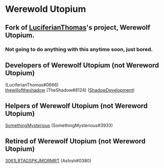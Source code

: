 # Werewold Utopium
## Fork of [LuciferianThomas](https://glitch.com/@LuciferianThomas)'s project, Werewolf Utopium.
### Not going to do anything with this anytime soon, just bored.
## Developers of Werewolf Utopium (not Wereword Utopium)
 (LuciferianThomas#0666)   
[thewilloftheshadow](https://glitch.com/@thewilloftheshadow) (TheShadow#8124) ([ShadowDevelopment](https://github.com/thewilloftheshadow))

## Helpers of Werewolf Utopium (not Wereword Utopium)
[SomethingMysterious](https://glitch.com/@SomethingMysterious) (SomethingMysterious#3933)

## Retired of Werewolf Utopium (not Wereword Utopium)
[3061LRTAGSPKJMORMRT](https://glitch.com/@3061LRTAGSPKJMORMRT) (Ashish#0380)  
